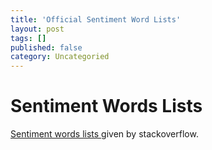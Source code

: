 ```yaml
---
title: 'Official Sentiment Word Lists'
layout: post
tags: []
published: false
category: Uncategoried
---
```

# Sentiment Words Lists
[Sentiment words lists ](https://stackoverflow.com/questions/4188706/sentiment-analysis-dictionaries "Sentiment words lists ") given by stackoverflow.